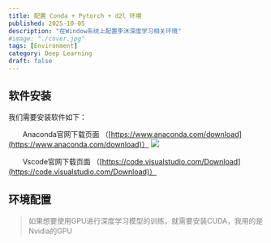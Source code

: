 ```yaml
---
title: 配置 Conda + Pytorch + d2l 环境
published: 2025-10-05
description: "在Window系统上配置李沐深度学习相关环境"
#image: "./cover.jpg"
tags: [Environment]
category: Deep Learning
draft: false
---
```



## 软件安装
我们需要安装软件如下：<br>

&emsp;&emsp;Anaconda官网下载页面 （[https://www.anaconda.com/download](https://www.anaconda.com/download)）
![](https://adrian-imagebed.oss-cn-hangzhou.aliyuncs.com/blog/20251005172437640.png)

&emsp;&emsp;Vscode官网下载页面 （[https://code.visualstudio.com/Download](https://code.visualstudio.com/Download)）

## 环境配置

> <span style="color:gray;">如果想要使用GPU进行深度学习模型的训练，就需要安装CUDA，我用的是Nvidia的GPU</span>
